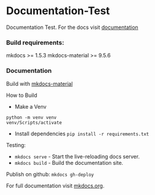 # Documentation-Test
Documentation Test. For the docs visit [documentation](https://wurDevTim.github.io/mkdocs-test/)

### Build requirements:
mkdocs >= 1.5.3
mkdocs-material >= 9.5.6


### Documentation
Build with [mkdocs-material](https://squidfunk.github.io/mkdocs-material/)



How to Build
- Make a Venv
```
python -m venv venv
venv/Scripts/activate
```
- Install dependencies
`pip install -r requirements.txt`

Testing:
* `mkdocs serve` - Start the live-reloading docs server.
* `mkdocs build` - Build the documentation site.

Publish on github:
`mkdocs gh-deploy`

For full documentation visit [mkdocs.org](https://www.mkdocs.org).